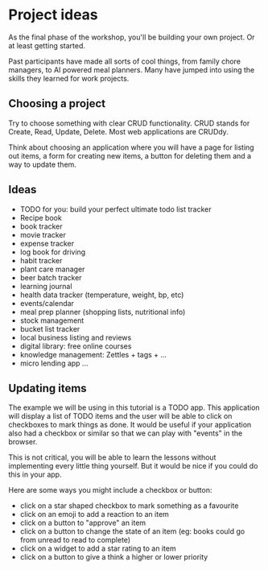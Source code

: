 # Project ideas 

As the final phase of the workshop, you'll be building your own project. Or at least getting started. 

Past participants have made all sorts of cool things, from family chore managers, to AI powered meal planners. Many have jumped into using the skills they learned for work projects.

## Choosing a project

Try to choose something with clear CRUD functionality. CRUD stands for Create, Read, Update, Delete.  Most web applications are CRUDdy.

Think about choosing an application where you will have a page for listing out items, a form for creating new items, a button for deleting them and a way to update them. 

## Ideas

- TODO for you: build your perfect ultimate todo list tracker
- Recipe book
- book tracker
- movie tracker
- expense tracker
- log book for driving
- habit tracker
- plant care manager 
- beer batch tracker 
- learning journal
- health data tracker (temperature, weight, bp, etc)
- events/calendar
- meal prep planner (shopping lists, nutritional info)
- stock management
- bucket list tracker 
- local business listing and reviews
- digital library: free online courses 
- knowledge management: Zettles + tags + ...
- micro lending app ...

## Updating items 

The example we will be using in this tutorial is a TODO app. This application will display a list of TODO items and the user will be able to click on checkboxes to mark things as done. It would be useful if your application also had a checkbox or similar so that we can play with "events" in the browser. 

This is not critical, you will be able to learn the lessons without implementing every little thing yourself. But it would be nice if you could do this in your app.

Here are some ways you might include a checkbox or button:

- click on a star shaped checkbox to mark something as a favourite
- click on an emoji to add a reaction to an item 
- click on a button to "approve" an item
- click on a button to change the state of an item (eg: books could go from unread to read to complete)
- click on a widget to add a star rating to an item
- click on a button to give a think a higher or lower priority 



